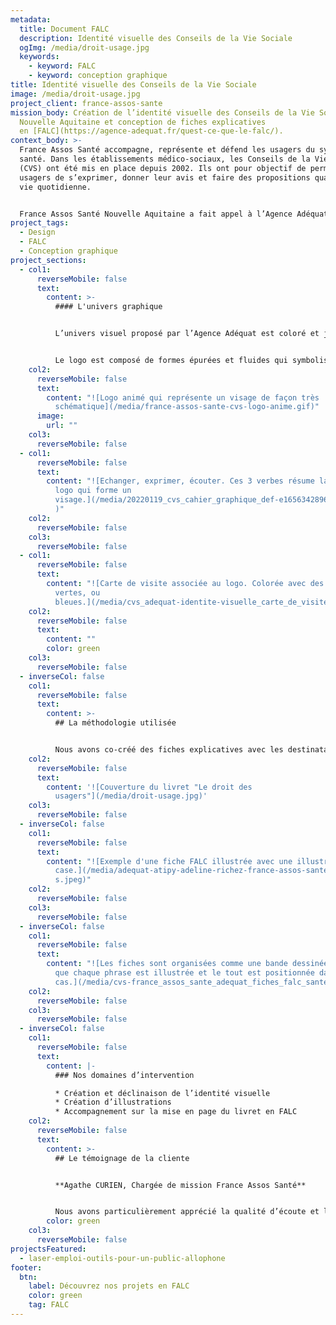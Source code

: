 ```yaml
---
metadata:
  title: Document FALC
  description: Identité visuelle des Conseils de la Vie Sociale
  ogImg: /media/droit-usage.jpg
  keywords:
    - keyword: FALC
    - keyword: conception graphique
title: Identité visuelle des Conseils de la Vie Sociale
image: /media/droit-usage.jpg
project_client: france-assos-sante
mission_body: Création de l’identité visuelle des Conseils de la Vie Sociale en
  Nouvelle Aquitaine et conception de fiches explicatives
  en [FALC](https://agence-adequat.fr/quest-ce-que-le-falc/).
context_body: >-
  France Assos Santé accompagne, représente et défend les usagers du système de
  santé. Dans les établissements médico-sociaux, les Conseils de la Vie Sociale
  (CVS) ont été mis en place depuis 2002. Ils ont pour objectif de permettre aux
  usagers de s’exprimer, donner leur avis et faire des propositions quand à la
  vie quotidienne.


  France Assos Santé Nouvelle Aquitaine a fait appel à l’Agence Adéquat pour augmenter la visibilité des CVS à travers la création d’une identité visuelle forte et lisible.
project_tags:
  - Design
  - FALC
  - Conception graphique
project_sections:
  - col1:
      reverseMobile: false
      text:
        content: >-
          #### L'univers graphique


          L’univers visuel proposé par l’Agence Adéquat est coloré et joyeux. L’identité visuelle évoque 3 notions importantes véhiculées par les CVS : diversité, compréhension, relations humaines.


          Le logo est composé de formes épurées et fluides qui symbolisent chacune une action : échanger, exprimer, écouter. Le tout forme un visage souriant. La typographie choisie, Acumin, est lisible et intemporelle.
    col2:
      reverseMobile: false
      text:
        content: "![Logo animé qui représente un visage de façon très
          schématique](/media/france-assos-sante-cvs-logo-anime.gif)"
      image:
        url: ""
    col3:
      reverseMobile: false
  - col1:
      reverseMobile: false
      text:
        content: "![Echanger, exprimer, écouter. Ces 3 verbes résume la composition du
          logo qui forme un
          visage.](/media/20220119_cvs_cahier_graphique_def-e1656342896493.jpeg\
          )"
    col2:
      reverseMobile: false
    col3:
      reverseMobile: false
  - col1:
      reverseMobile: false
      text:
        content: "![Carte de visite associée au logo. Colorée avec des bandes orange,
          vertes, ou
          bleues.](/media/cvs_adequat-identite-visuelle_carte_de_visite.jpeg)"
    col2:
      reverseMobile: false
      text:
        content: ""
        color: green
    col3:
      reverseMobile: false
  - inverseCol: false
    col1:
      reverseMobile: false
      text:
        content: >-
          ## La méthodologie utilisée


          Nous avons co-créé des fiches explicatives avec les destinataires finaux. Chaque phrase utilisée dans ces fiches a été rédigée en FALC. Le texte a ensuite été relu par des personnes déficientes intellectuelles. L’agence a créé des illustrations mettant en scène chaque idée. Chaque illustration a été revue par le même groupe de travail, puis modifiée si nécessaire.
    col2:
      reverseMobile: false
      text:
        content: '![Couverture du livret "Le droit des
          usagers"](/media/droit-usage.jpg)'
    col3:
      reverseMobile: false
  - inverseCol: false
    col1:
      reverseMobile: false
      text:
        content: "![Exemple d'une fiche FALC illustrée avec une illustration par
          case.](/media/adequat-atipy-adeline-richez-france-assos-sante-falc-cv\
          s.jpeg)"
    col2:
      reverseMobile: false
    col3:
      reverseMobile: false
  - inverseCol: false
    col1:
      reverseMobile: false
      text:
        content: "![Les fiches sont organisées comme une bande dessinée. C'est à dire
          que chaque phrase est illustrée et le tout est positionnée dans une
          cas.](/media/cvs-france_assos_sante_adequat_fiches_falc_sante.jpeg)"
    col2:
      reverseMobile: false
    col3:
      reverseMobile: false
  - inverseCol: false
    col1:
      reverseMobile: false
      text:
        content: |-
          ### Nos domaines d’intervention

          * Création et déclinaison de l’identité visuelle
          * Création d’illustrations
          * Accompagnement sur la mise en page du livret en FALC
    col2:
      reverseMobile: false
      text:
        content: >-
          ## Le témoignage de la cliente 


          **Agathe CURIEN, Chargée de mission France Assos Santé**


          Nous avons particulièrement apprécié la qualité d’écoute et le professionnalisme de l’agence, toujours attentive à nos remarques.
        color: green
    col3:
      reverseMobile: false
projectsFeatured:
  - laser-emploi-outils-pour-un-public-allophone
footer:
  btn:
    label: Découvrez nos projets en FALC
    color: green
    tag: FALC
---
```

